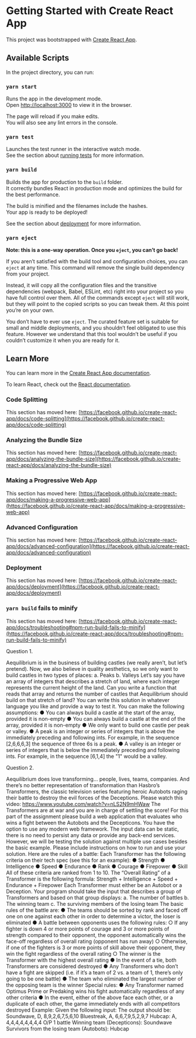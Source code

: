 # Getting Started with Create React App

This project was bootstrapped with [Create React App](https://github.com/facebook/create-react-app).

## Available Scripts

In the project directory, you can run:

### `yarn start`

Runs the app in the development mode.\
Open [http://localhost:3000](http://localhost:3000) to view it in the browser.

The page will reload if you make edits.\
You will also see any lint errors in the console.

### `yarn test`

Launches the test runner in the interactive watch mode.\
See the section about [running tests](https://facebook.github.io/create-react-app/docs/running-tests) for more information.

### `yarn build`

Builds the app for production to the `build` folder.\
It correctly bundles React in production mode and optimizes the build for the best performance.

The build is minified and the filenames include the hashes.\
Your app is ready to be deployed!

See the section about [deployment](https://facebook.github.io/create-react-app/docs/deployment) for more information.

### `yarn eject`

**Note: this is a one-way operation. Once you `eject`, you can’t go back!**

If you aren’t satisfied with the build tool and configuration choices, you can `eject` at any time. This command will remove the single build dependency from your project.

Instead, it will copy all the configuration files and the transitive dependencies (webpack, Babel, ESLint, etc) right into your project so you have full control over them. All of the commands except `eject` will still work, but they will point to the copied scripts so you can tweak them. At this point you’re on your own.

You don’t have to ever use `eject`. The curated feature set is suitable for small and middle deployments, and you shouldn’t feel obligated to use this feature. However we understand that this tool wouldn’t be useful if you couldn’t customize it when you are ready for it.

## Learn More

You can learn more in the [Create React App documentation](https://facebook.github.io/create-react-app/docs/getting-started).

To learn React, check out the [React documentation](https://reactjs.org/).

### Code Splitting

This section has moved here: [https://facebook.github.io/create-react-app/docs/code-splitting](https://facebook.github.io/create-react-app/docs/code-splitting)

### Analyzing the Bundle Size

This section has moved here: [https://facebook.github.io/create-react-app/docs/analyzing-the-bundle-size](https://facebook.github.io/create-react-app/docs/analyzing-the-bundle-size)

### Making a Progressive Web App

This section has moved here: [https://facebook.github.io/create-react-app/docs/making-a-progressive-web-app](https://facebook.github.io/create-react-app/docs/making-a-progressive-web-app)

### Advanced Configuration

This section has moved here: [https://facebook.github.io/create-react-app/docs/advanced-configuration](https://facebook.github.io/create-react-app/docs/advanced-configuration)

### Deployment

This section has moved here: [https://facebook.github.io/create-react-app/docs/deployment](https://facebook.github.io/create-react-app/docs/deployment)

### `yarn build` fails to minify

This section has moved here: [https://facebook.github.io/create-react-app/docs/troubleshooting#npm-run-build-fails-to-minify](https://facebook.github.io/create-react-app/docs/troubleshooting#npm-run-build-fails-to-minify)

Question 1.

Aequilibrium is in the business of building castles (we really aren’t, but let’s pretend). Now, we also
believe in quality aesthetics, so we only want to build castles in two types of places:
a. Peaks
b. Valleys
Let’s say you have an array of integers that describes a stretch of land, where each integer represents the
current height of the land. Can you write a function that reads that array and returns the number of
castles that Aequilibrium should build on that stretch of land? You can write this solution in whatever
language you like and provide a way to test it.
You can make the following assumptions:
● You can always build a castle at the start of the array, provided it is non-empty
● You can always build a castle at the end of the array, provided it is non-empty
● We only want to build one castle per peak or valley.
● A peak is an integer or series of integers that is above the immediately preceding and following
ints. For example, in the sequence [2,6,6,6,3] the sequence of three 6s is a peak.
● A valley is an integer or series of integers that is below the immediately preceding and
following ints. For example, in the sequence [6,1,4] the "1" would be a valley.

Question 2.

Aequilibrium does love transforming… people, lives, teams, companies. And there’s no better
representation of transformation than Hasbro’s Transformers, the classic television series featuring
heroic Autobots raging their battle to destroy the evil forces of the Deceptions.
Please watch this video: https://www.youtube.com/watch?v=nLS2N9mHWaw
The Transformers are at war and you are in charge of settling the score! For this part of the assignment
please build a web application that evaluates who wins a fight between the Autobots and the
Decepticons. You have the option to use any modern web framework. The input data can be static, there
is no need to persist any data or provide any back-end services. However, we will be testing the solution
against multiple use cases besides the basic example. Please include instructions on how to run and use
your solution.
Here are the rules of a battle:
Each Transformer has the following criteria on their tech spec (see this for an example):
● Strength
● Intelligence
● Speed
● Endurance
● Rank
● Courage
● Firepower
● Skill
All of these criteria are ranked from 1 to 10.
The “Overall Rating” of a Transformer is the following formula:
Strength + Intelligence + Speed + Endurance + Firepower
Each Transformer must either be an Autobot or a Deception.
Your program should take the input that describes a group of Transformers and based on that group
displays:
a. The number of battles
b. The winning team
c. The surviving members of the losing team
The basic rules of the battle are:
● The teams should be sorted by rank and faced off one on one against each other in order to
determine a victor, the loser is eliminated
● A battle between opponents uses the following rules:
○ If any fighter is down 4 or more points of courage and 3 or more points of strength
compared to their opponent, the opponent automatically wins the face-off regardless of
overall rating (opponent has run away)
○ Otherwise, if one of the fighters is 3 or more points of skill above their opponent, they win
the fight regardless of the overall rating
○ The winner is the Transformer with the highest overall rating
● In the event of a tie, both Transformers are considered destroyed
● Any Transformers who don’t have a fight are skipped (i.e. if it’s a team of 2 vs. a team of 1, there’s
only going to be one battle)
● The team who eliminated the largest number of the opposing team is the winner
Special rules:
● Any Transformer named Optimus Prime or Predaking wins his fight automatically regardless of
any other criteria
● In the event, either of the above face each other, or a duplicate of each other, the game
immediately ends with all competitors destroyed
Example:
Given the following input: The output should be:
Soundwave, D, 8,9,2,6,7,5,6,10
Bluestreak, A, 6,6,7,9,5,2,9,7
Hubcap: A, 4,4,4,4,4,4,4,4
O/P
1 battle
Winning team (Decepticons): Soundwave
Survivors from the losing team (Autobots):
Hubcap
